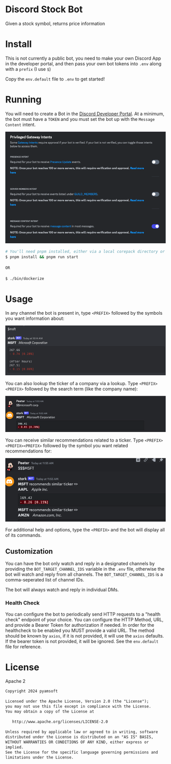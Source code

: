 # Discord Stock Bot

Given a stock symbol, returns price information

# Install

This is not currently a public bot, you need
to make your own Discord App in the developer portal,
and then pass your own bot tokens into `.env`
along with a `prefix` (I use `$`)

Copy the `env.default` file to `.env` to get started!

# Running

You will need to create a Bot in the
[Discord Developer Portal](https://discord.com/developers/applications/). At
a minimum, the bot must have a `TOKEN` and you must set the bot up with the
`Message Content` intent.

[![Intents](https://raw.githubusercontent.com/pyamsoft/stonk/main/art/intents.png)][1]

```bash
# You'll need pnpm installed, either via a local corepack directory or globally
$ pnpm install && pnpm run start

OR

$ ./bin/dockerize
```

# Usage

In any channel the bot is present in, type `<PREFIX>`
followed by the symbols you want information about:

[![Example Bot Command](https://raw.githubusercontent.com/pyamsoft/stonk/main/art/ticker.png)][2]

You can also lookup the ticker of a company via a lookup. Type `<PREFIX><PREFIX>`
followed by the search term (like the company name):

[![Example Lookup Command](https://raw.githubusercontent.com/pyamsoft/stonk/main/art/lookup.png)][3]

You can receive similar recommendations related to a ticker. Type `<PREFIX><PREFIX><PREFIX>`
followed by the symbol you want related recommendations for:

[![Example Recommend Command](https://raw.githubusercontent.com/pyamsoft/stonk/main/art/recs.png)][4]

For additional help and options, type the `<PREFIX>` and the bot will display all of its commands.

## Customization

You can have the bot only watch and reply in a designated channels by providing the
`BOT_TARGET_CHANNEL_IDS` variable in the `.env` file, otherwise the bot will watch and reply from
all channels. The `BOT_TARGET_CHANNEL_IDS` is a comma-seperated list of channel IDs.

The bot will always watch and reply in individual DMs.

### Health Check

You can configure the bot to periodically send HTTP requests to a "health check" endpoint of your choice.
You can configure the HTTP Method, URL, and provide a Bearer Token for authorization if needed.
In order for the healthcheck to be enabled you MUST provide a valid URL.
The method should be known by `axios`, if it is not provided, it will use the `axios` defaults.
If the bearer token is not provided, it will be ignored. See the `env.default` file for reference.

# License

Apache 2

```
Copyright 2024 pyamsoft

Licensed under the Apache License, Version 2.0 (the "License");
you may not use this file except in compliance with the License.
You may obtain a copy of the License at

   http://www.apache.org/licenses/LICENSE-2.0

Unless required by applicable law or agreed to in writing, software
distributed under the License is distributed on an "AS IS" BASIS,
WITHOUT WARRANTIES OR CONDITIONS OF ANY KIND, either express or implied.
See the License for the specific language governing permissions and
limitations under the License.
```

[1]: https://raw.githubusercontent.com/pyamsoft/stonk/main/art/intents.png
[2]: https://raw.githubusercontent.com/pyamsoft/stonk/main/art/ticker.png
[3]: https://raw.githubusercontent.com/pyamsoft/stonk/main/art/lookup.png
[4]: https://raw.githubusercontent.com/pyamsoft/stonk/main/art/recs.png
